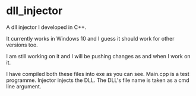 # dll_injector
A dll injector I developed in C++.

It currently works in Windows 10 and I guess it should work for other versions too.

I am still working on it and I will be pushing changes as and when I work on it.

I have compiled both these files into exe as you can see. Main.cpp is a test programme. Injector injects the DLL. The DLL's file name is taken as a cmd line argument.
